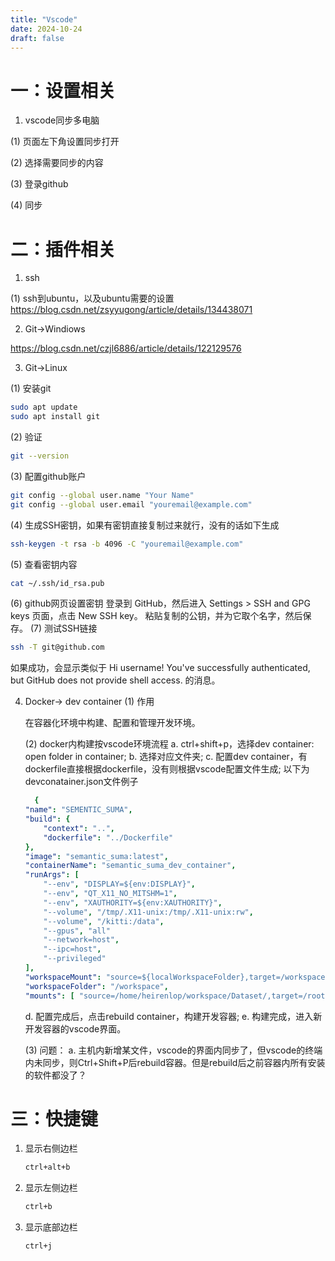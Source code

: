 ```yaml
---
title: "Vscode"
date: 2024-10-24
draft: false
---
```

# 一：设置相关

1. vscode同步多电脑

(1) 页面左下角设置同步打开

(2) 选择需要同步的内容

(3) 登录github

(4) 同步

# 二：插件相关 #

1. ssh

(1) ssh到ubuntu，以及ubuntu需要的设置
<https://blog.csdn.net/zsyyugong/article/details/134438071>

2. Git->Windiows

<https://blog.csdn.net/czjl6886/article/details/122129576>

3. Git->Linux

(1) 安装git

```bash
sudo apt update
sudo apt install git
```

(2) 验证

```bash
git --version
```

(3) 配置github账户

```bash
git config --global user.name "Your Name"
git config --global user.email "youremail@example.com"
```

(4) 生成SSH密钥，如果有密钥直接复制过来就行，没有的话如下生成

```bash
ssh-keygen -t rsa -b 4096 -C "youremail@example.com"
```

(5) 查看密钥内容

```bash
cat ~/.ssh/id_rsa.pub
```

(6) github网页设置密钥
登录到 GitHub，然后进入 Settings > SSH and GPG keys 页面，点击 New SSH key。
粘贴复制的公钥，并为它取个名字，然后保存。
(7) 测试SSH链接

```bash
ssh -T git@github.com
```

如果成功，会显示类似于 Hi username! You've successfully authenticated, but GitHub does not provide shell access. 的消息。

4. Docker-> dev container
    (1) 作用

    在容器化环境中构建、配置和管理开发环境。

    (2) docker内构建按vscode环境流程
    a. ctrl+shift+p，选择dev container: open folder in container;
    b. 选择对应文件夹;
    c. 配置dev container，有dockerfile直接根据dockerfile，没有则根据vscode配置文件生成;
    以下为devconatainer.json文件例子

    ```yaml
      {
    "name": "SEMENTIC_SUMA",
    "build": {
        "context": "..",
        "dockerfile": "../Dockerfile"
    },
    "image": "semantic_suma:latest",
    "containerName": "semantic_suma_dev_container",
    "runArgs": [
        "--env", "DISPLAY=${env:DISPLAY}",
        "--env", "QT_X11_NO_MITSHM=1",
        "--env", "XAUTHORITY=${env:XAUTHORITY}",
        "--volume", "/tmp/.X11-unix:/tmp/.X11-unix:rw",
        "--volume", "/kitti:/data",
        "--gpus", "all"
        "--network=host",
        "--ipc=host",
        "--privileged"
    ],
    "workspaceMount": "source=${localWorkspaceFolder},target=/workspace,type=bind",
    "workspaceFolder": "/workspace",
    "mounts": [ "source=/home/heirenlop/workspace/Dataset/,target=/root/Dataset/,type=bind" ]}
    ```

    d. 配置完成后，点击rebuild container，构建开发容器;
    e. 构建完成，进入新开发容器的vscode界面。

    (3) 问题：
    a. 主机内新增某文件，vscode的界面内同步了，但vscode的终端内未同步，则Ctrl+Shift+P后rebuild容器。但是rebuild后之前容器内所有安装的软件都没了？

# 三：快捷键

1. 显示右侧边栏

   ```bash
   ctrl+alt+b
   ```

2. 显示左侧边栏

   ```bash
   ctrl+b
   ```

3. 显示底部边栏

   ```bash
   ctrl+j
   ```
